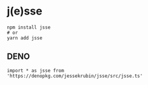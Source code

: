 # j(e)sse

```shell script
npm install jsse
# or
yarn add jsse
```

## DENO 

```
import * as jsse from 'https://denopkg.com/jessekrubin/jsse/src/jsse.ts'
```
